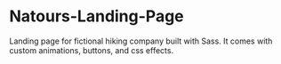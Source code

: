 # Natours-Landing-Page
Landing page for fictional hiking company built with Sass. It comes with custom animations, buttons, and css effects.
